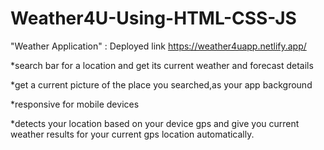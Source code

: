 # Weather4U-Using-HTML-CSS-JS
 "Weather Application" : Deployed link 
 https://weather4uapp.netlify.app/
 
*search bar for a location and get its current weather and forecast details

*get a current picture of the place you searched,as your app background 

*responsive for mobile devices

*detects your location based on your device gps and give you current weather results for your current gps location automatically.
